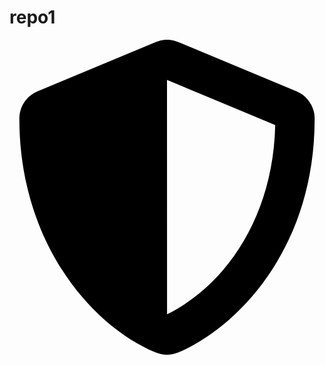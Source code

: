 # repo1

<svg xmlns="http://www.w3.org/2000/svg" viewBox="0 0 512 512" aria-hidden="true" class="icon">
  <path d="M466.5 83.7l-192-80a48.15 48.15 0 0 0-36.9 0l-192 80C27.7 91.1 16 108.6 16 128c0 198.5 114.5 335.7 221.5 380.3 11.8 4.9 25.1 4.9 36.9 0C360.1 472.6 496 349.3 496 128c0-19.4-11.7-36.9-29.5-44.3zM256.1 446.3l-.1-381 175.9 73.3c-3.3 151.4-82.1 261.1-175.8 307.7z"></path>
</svg>
